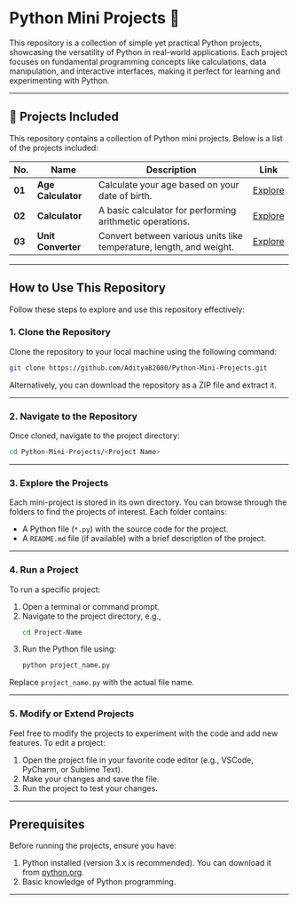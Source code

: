 # Python Mini Projects 🚀

This repository is a collection of simple yet practical Python projects, showcasing the versatility of Python in real-world applications. Each project focuses on fundamental programming concepts like calculations, data manipulation, and interactive interfaces, making it perfect for learning and experimenting with Python.

---

## 🌟 Projects Included
This repository contains a collection of Python mini projects. Below is a list of the projects included:

| **No.** | **Name**             | **Description**                                      | **Link**                                                                 |
| ------- | -------------------- | ---------------------------------------------------- | ------------------------------------------------------------------------ |
| **01**  | **Age Calculator**    | Calculate your age based on your date of birth.      | [Explore](https://github.com/Aditya82080/Python-Mini-Projects/tree/main/Projects/Age%20Calculator) |
| **02**  | **Calculator**        | A basic calculator for performing arithmetic operations. | [Explore](https://github.com/Aditya82080/Python-Mini-Projects/tree/main/Projects/Calculator) |
| **03**  | **Unit Converter**    | Convert between various units like temperature, length, and weight. | [Explore](https://github.com/Aditya82080/Python-Mini-Projects/tree/main/Projects/Unit%20Converter) |

---

## How to Use This Repository

Follow these steps to explore and use this repository effectively:

### 1. Clone the Repository
Clone the repository to your local machine using the following command:
```bash
git clone https://github.com/Aditya82080/Python-Mini-Projects.git
```

Alternatively, you can download the repository as a ZIP file and extract it.

---

### 2. Navigate to the Repository
Once cloned, navigate to the project directory:
```bash
cd Python-Mini-Projects/<Project Name>
```

---

### 3. Explore the Projects
Each mini-project is stored in its own directory. You can browse through the folders to find the projects of interest. Each folder contains:
- A Python file (`*.py`) with the source code for the project.
- A `README.md` file (if available) with a brief description of the project.

---

### 4. Run a Project
To run a specific project:
1. Open a terminal or command prompt.
2. Navigate to the project directory, e.g.,
   ```bash
   cd Project-Name
   ```
3. Run the Python file using:
   ```bash
   python project_name.py
   ```

Replace `project_name.py` with the actual file name.

---

### 5. Modify or Extend Projects
Feel free to modify the projects to experiment with the code and add new features. To edit a project:
1. Open the project file in your favorite code editor (e.g., VSCode, PyCharm, or Sublime Text).
2. Make your changes and save the file.
3. Run the project to test your changes.

---

 ## Prerequisites
Before running the projects, ensure you have:
1. Python installed (version 3.x is recommended). You can download it from [python.org](https://www.python.org/).
2. Basic knowledge of Python programming.

---
